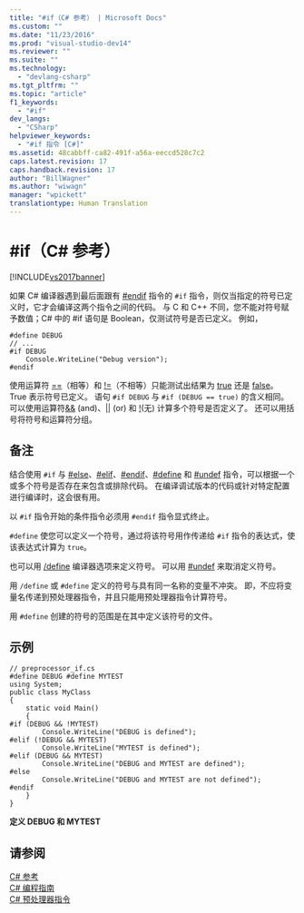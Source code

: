 ```yaml
---
title: "#if（C# 参考） | Microsoft Docs"
ms.custom: ""
ms.date: "11/23/2016"
ms.prod: "visual-studio-dev14"
ms.reviewer: ""
ms.suite: ""
ms.technology: 
  - "devlang-csharp"
ms.tgt_pltfrm: ""
ms.topic: "article"
f1_keywords: 
  - "#if"
dev_langs: 
  - "CSharp"
helpviewer_keywords: 
  - "#if 指令 [C#]"
ms.assetid: 48cabbff-ca82-491f-a56a-eeccd528c7c2
caps.latest.revision: 17
caps.handback.revision: 17
author: "BillWagner"
ms.author: "wiwagn"
manager: "wpickett"
translationtype: Human Translation
---
```

# #if（C# 参考）
[!INCLUDE[vs2017banner](../../../csharp/includes/vs2017banner.md)]

如果 C\# 编译器遇到最后面跟有 [\#endif](../../../csharp/language-reference/preprocessor-directives/preprocessor-endif.md) 指令的  `#if` 指令，则仅当指定的符号已定义时，它才会编译这两个指令之间的代码。  与 C 和 C\+\+ 不同，您不能对符号赋予数值；C\# 中的 \#if 语句是 Boolean，仅测试符号是否已定义。  例如，  
  
```  
#define DEBUG  
// ...  
#if DEBUG  
    Console.WriteLine("Debug version");  
#endif  
```  
  
 使用运算符 [\=\=](../../../csharp/language-reference/operators/equality-comparison-operator.md)（相等）和 [\!\=](../../../csharp/language-reference/operators/not-equal-operator.md)（不相等）只能测试出结果为 [true](../../../csharp/language-reference/keywords/true.md) 还是 [false](../../../csharp/language-reference/keywords/false.md)。  True 表示符号已定义。  语句 `#if DEBUG` 与 `#if (DEBUG == true)` 的含义相同。  可以使用运算符[&&](../../../csharp/language-reference/operators/conditional-and-operator.md) \(and\)、[&#124;&#124;](../../../csharp/language-reference/operators/conditional-or-operator.md) \(or\) 和 [\!](../../../csharp/language-reference/operators/logical-negation-operator.md)\(无\) 计算多个符号是否定义了。  还可以用括号将符号和运算符分组。  
  
## 备注  
 结合使用 `#if` 与 [\#else](../../../csharp/language-reference/preprocessor-directives/preprocessor-else.md)、[\#elif](../../../csharp/language-reference/preprocessor-directives/preprocessor-elif.md)、[\#endif](../../../csharp/language-reference/preprocessor-directives/preprocessor-endif.md)、[\#define](../../../csharp/language-reference/preprocessor-directives/preprocessor-define.md) 和 [\#undef](../../../csharp/language-reference/preprocessor-directives/preprocessor-undef.md) 指令，可以根据一个或多个符号是否存在来包含或排除代码。  在编译调试版本的代码或针对特定配置进行编译时，这会很有用。  
  
 以 `#if` 指令开始的条件指令必须用 `#endif` 指令显式终止。  
  
 `#define` 使您可以定义一个符号，通过将该符号用作传递给 `#if` 指令的表达式，使该表达式计算为 `true`。  
  
 也可以用 [\/define](../../../csharp/language-reference/compiler-options/define-compiler-option.md) 编译器选项来定义符号。  可以用 [\#undef](../../../csharp/language-reference/preprocessor-directives/preprocessor-undef.md) 来取消定义符号。  
  
 用 `/define` 或 `#define` 定义的符号与具有同一名称的变量不冲突。  即，不应将变量名传递到预处理器指令，并且只能用预处理器指令计算符号。  
  
 用 `#define` 创建的符号的范围是在其中定义该符号的文件。  
  
## 示例  
  
```  
// preprocessor_if.cs  
#define DEBUG #define MYTEST  
using System;  
public class MyClass   
{  
    static void Main()   
    {  
#if (DEBUG && !MYTEST)  
        Console.WriteLine("DEBUG is defined");  
#elif (!DEBUG && MYTEST)  
        Console.WriteLine("MYTEST is defined");  
#elif (DEBUG && MYTEST)  
        Console.WriteLine("DEBUG and MYTEST are defined");  
#else  
        Console.WriteLine("DEBUG and MYTEST are not defined");  
#endif  
    }  
}  
```  
  
  **定义 DEBUG 和 MYTEST**   
## 请参阅  
 [C\# 参考](../../../csharp/language-reference/index.md)   
 [C\# 编程指南](../../../csharp/programming-guide/index.md)   
 [C\# 预处理器指令](../../../csharp/language-reference/preprocessor-directives/index.md)
